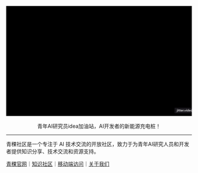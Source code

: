 <img src="./staic/Logo-3.gif" style="object-fit: cover; height: 300px; width: 1200px">

<p align="center">青年AI研究员idea加油站，AI开发者的新能源充电桩！</p>

----

青稞社区是一个专注于 AI 技术交流的开放社区，致力于为青年AI研究人员和开发者提供知识分享、技术交流和资源支持。


[青稞官网](https://qingkeai.online)｜[知识社区](http://qingkeai.online/categories/talk)｜[移动端访问](https://appodzjvyp51702.h5.xiaoeknow.com)｜[关于我们](https://qingkelab.feishu.cn/wiki/SyGlwuAjriVCOokxcXRckwC7nYU)

